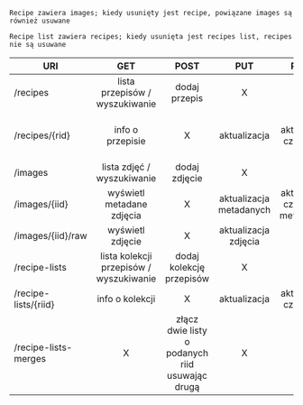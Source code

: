 ```
Recipe zawiera images; kiedy usunięty jest recipe, powiązane images są również usuwane

Recipe list zawiera recipes; kiedy usunięta jest recipes list, recipes nie są usuwane
```

| URI                  |                   GET                    |                       POST                       |           PUT           |                PATCH                |                    DELETE                     |
|----------------------|:----------------------------------------:|:------------------------------------------------:|:-----------------------:|:-----------------------------------:|:---------------------------------------------:|
| /recipes             |     lista przepisów /  wyszukiwanie      |                   dodaj przepis                  |            X            |                  X                  |                       X                       |
| /recipes/{rid}       |            info o  przepisie             |                         X                        |      aktualizacja       |       aktualizacja  częściowa       | usunięcie przepisu  (z powiązanymi zdjęciami) |
| /images              |       lista zdjęć /  wyszukiwanie        |                   dodaj zdjęcie                  |            X            |                  X                  |                       X                       |
| /images/{iid}        |        wyświetl metadane zdjęcia         |                         X                        | aktualizacja metadanych | aktualizacja częściowa  metadanych  |              usunięcie  zdjęcia               |
| /images/{iid}/raw    |             wyświetl zdjęcie             |                         X                        |  aktualizacja zdjęcia   |                  X                  |                       X                       |
| /recipe-lists        | lista kolekcji przepisów /  wyszukiwanie |             dodaj kolekcję przepisów             |            X            |                  X                  |                       X                       |
| /recipe-lists/{riid} |             info o kolekcji              |                         X                        |      aktualizacja       |       aktualizacja częściowa        |              usunięcie  kolekcji              |
| /recipe-lists-merges |                    X                     | złącz dwie listy  o podanych riid usuwając drugą |            X            |                  X                  |                       X                       |
